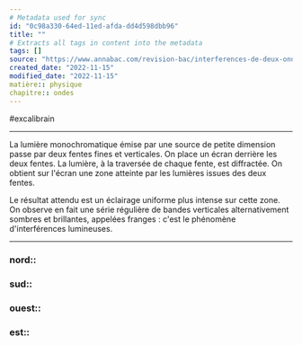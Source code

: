 ```yaml
---
# Metadata used for sync
id: "0c98a330-64ed-11ed-afda-dd4d598dbb96"
title: ""
# Extracts all tags in content into the metadata
tags: []
source: "https://www.annabac.com/revision-bac/interferences-de-deux-ondes"
created_date: "2022-11-15"
modified_date: "2022-11-15"
matière:: physique
chapitre:: ondes
---
```

#excalibrain 
___
La lumière monochromatique émise par une source de petite dimension passe par deux fentes fines et verticales. On place un écran derrière les deux fentes. La lumière, à la traversée de chaque fente, est diffractée. On obtient sur l'écran une zone atteinte par les lumières issues des deux fentes.


Le résultat attendu est un éclairage uniforme plus intense sur cette zone. On observe en fait une série régulière de bandes verticales alternativement sombres et brillantes, appelées franges : c'est le phénomène d'interférences lumineuses.

---
### nord:: 
### sud:: 
### ouest:: 
### est:: 